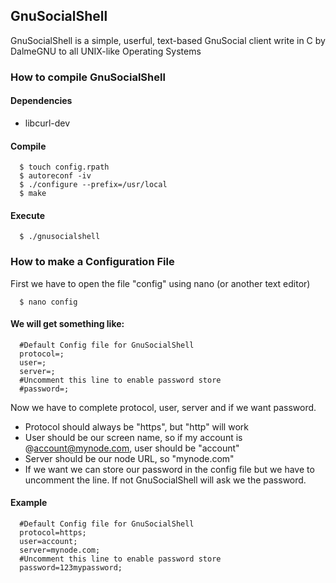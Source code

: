 ## GnuSocialShell

GnuSocialShell is a simple, userful, text-based GnuSocial client write in C by DalmeGNU to all UNIX-like Operating Systems

### How to compile GnuSocialShell

#### Dependencies

- libcurl-dev


#### Compile
      $ touch config.rpath
      $ autoreconf -iv
      $ ./configure --prefix=/usr/local
      $ make

#### Execute
      $ ./gnusocialshell

### How to make a Configuration File

First we have to open the file "config" using nano (or another text editor)

      $ nano config

#### We will get something like:
      #Default Config file for GnuSocialShell
      protocol=;
      user=;
      server=;
      #Uncomment this line to enable password store
      #password=;

Now we have to complete protocol, user, server and if we want password.
- Protocol should always be "https", but "http" will work
- User should be our screen name, so if my account is @account@mynode.com, user should be "account"
- Server should be our node URL, so "mynode.com"
- If we want we can store our password in the config file but we have to uncomment the line. If not GnuSocialShell will ask we the password.

#### Example
      #Default Config file for GnuSocialShell
      protocol=https;
      user=account;
      server=mynode.com;
      #Uncomment this line to enable password store
      password=123mypassword;
